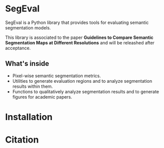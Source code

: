 # SegEval

SegEval is a Python library that provides tools for evaluating semantic segmentation models.

This library is associated to the paper **Guidelines to Compare Semantic Segmentation Maps at Different Resolutions** and will be releashed after acceptance.


## What's inside

* Pixel-wise semantic segmentation metrics.
* Utilities to generate evaluation regions and to analyze segmentation results within them. 
* Functions to qualitatively analyze segmentation results and to generate figures for academic papers. 

# Installation

# Citation
